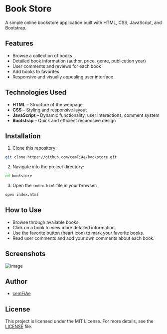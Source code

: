 # Book Store

A simple online bookstore application built with HTML, CSS, JavaScript, and Bootstrap.

## Features

- Browse a collection of books
- Detailed book information (author, price, genre, publication year)
- User comments and reviews for each book
- Add books to favorites
- Responsive and visually appealing user interface

## Technologies Used

- **HTML** – Structure of the webpage
- **CSS** – Styling and responsive layout
- **JavaScript** – Dynamic functionality, user interactions, comment system
- **Bootstrap** – Quick and efficient responsive design

## Installation

1. Clone this repository:

```bash
git clone https://github.com/cemFiAe/bookstore.git
```

2. Navigate into the project directory:

```bash
cd bookstore
```

3. Open the `index.html` file in your browser:

```bash
open index.html
```

## How to Use

- Browse through available books.
- Click on a book to view more detailed information.
- Use the favorite button (heart icon) to mark your favorite books.
- Read user comments and add your own comments about each book.

## Screenshots

![image](https://github.com/user-attachments/assets/0e341429-ed93-465a-ab30-cbb7d385572a)


## Author

- [cemFiAe](https://github.com/cemFiAe)

## License

This project is licensed under the MIT License. For more details, see the [LICENSE](LICENSE) file.

